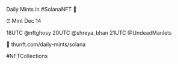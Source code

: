 Daily Mints in #SolanaNFT 🚀

⏰ Mint Dec 14

18UTC @nftghosy
20UTC @shreya_bhan
21UTC @UndeadManlets

🔗 thunft.com/daily-mints/solana

#NFTCollections